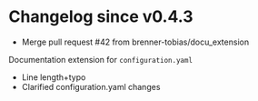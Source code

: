 # Changelog since v0.4.3
- Merge pull request #42 from brenner-tobias/docu_extension

Documentation extension for `configuration.yaml` 
- Line length+typo 
- Clarified configuration.yaml changes 
